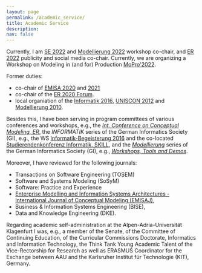 ```yaml
---
layout: page
permalink: /academic_service/
title: Academic Service
description: 
nav: false
---
```


Currently, I am [SE 2022](https://www.se-2022.de/) and [Modellierung 2022](https://qfam.gi.de/modellierung2022) workshop co-chair, 
and [ER 2022](https://er2022web.github.io/ER2022/) publicity and social media co-chair. 
Currently, we are organizing a Workshop on Modeling in (and for) Production [MoPro'2022](https://judithmichael.github.io/mopro22).

Former duties:
- co-chair of [EMISA 2020](http://ceur-ws.org/Vol-2628/) 
and [2021](http://ceur-ws.org/Vol-2867/)
- co-chair of the [ER 2020 Forum](http://ceur-ws.org/Vol-2716/). 
- local organiation of the [Informatik 2016](http://www.informatik2016.de/), 
[UNISCON 2012](http://dblp2.uni-trier.de/db/conf/ista/uniscon2012) and 
[Modellierung 2010](http://dblp1.uni-trier.de/db/conf/modellierung/index).

Besides this, I have been serving in program committees of various conferences and workshops, e.g., 
the *[Int. Conference on Conceptual Modeling, ER](https://link.springer.com/conference/er)*, 
the *INFORMATIK* series of the German Informatics Society (GI), e.g., 
the WS [Informatik-Begeisterung 2016](https://dl.gi.de/handle/20.500.12116/993) and the 
co-located [Studierendenkonferenz Informatik, SKILL](http://skill.gi.de/), 
and the *[Modellierung](https://qfam.gi.de/)* series of the German Informatics Society (GI), e.g., 
*[Workshops, Tools and Demos](http://ceur-ws.org/Vol-2542/)*.

Moreover, I have reviewed for the following journals:

- Transactions on Software Engineering (TOSEM)
- Software and Systems Modeling (SoSyM)
- Software: Practice and Experience
- [Enterprise Modelling and Information Systems Architectures - International Journal of Conceptual Modeling (EMISAJ)](https://www.emisa-journal.org/),
- Business & Information Systems Engineering (BISE),
- Data and Knowledge Engineering (DKE).


Regarding academic self-administration at the Alpen-Adria-Universität Klagenfurt I was, e.g., a member of the Senate, 
of the Committee of Continuing Education, of the Curricular Commissions Doctorate, 
Informatics and Information Technology, the Think Tank Young Academic Talent of the 
Vice-Rectorship for Research as well as ERASMUS Coordinator for the Exchange between AAU and the 
Karlsruher Institut für Technologie (KIT), Germany.
